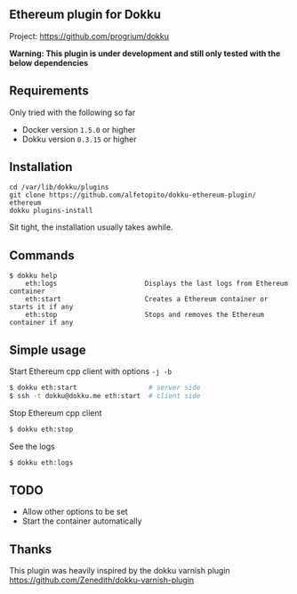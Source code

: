 Ethereum plugin for Dokku
---------------------------

Project: https://github.com/progrium/dokku

**Warning: This plugin is under development and still only tested with the below dependencies**

Requirements
------------

Only tried with the following so far

* Docker version `1.5.0` or higher
* Dokku version `0.3.15` or higher

Installation
------------
```
cd /var/lib/dokku/plugins
git clone https://github.com/alfetopito/dokku-ethereum-plugin/ ethereum
dokku plugins-install
```

Sit tight, the installation usually takes awhile.

Commands
--------
```
$ dokku help
    eth:logs                      Displays the last logs from Ethereum container
    eth:start                     Creates a Ethereum container or starts it if any
    eth:stop                      Stops and removes the Ethereum container if any
```

Simple usage
------------

Start Ethereum cpp client with options `-j -b`

```bash
$ dokku eth:start                  # server side
$ ssh -t dokku@dokku.me eth:start  # client side
```

Stop Ethereum cpp client

```bash
$ dokku eth:stop
```

See the logs

```bash
$ dokku eth:logs
```

TODO
----

* Allow other options to be set
* Start the container automatically

Thanks
------

This plugin was heavily inspired by the dokku varnish plugin https://github.com/Zenedith/dokku-varnish-plugin

